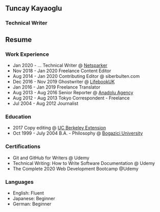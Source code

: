 ## Tuncay Kayaoglu
### Technical Writer

## Resume

### Work Experience
* Jan 2020 - ...		Technical Writer @ [Netsparker](https://www.netsparker.com)
* Nov 2018 - Jan 2020	Freelance Content Editor 
* Aug 2014 - Jan 2020	Contributing Editor @ siberbulten.com
* Dec 2016 - Nov 2019	Ghostwriter @ [LifebookUK](https://www.lifebookuk.com/)
* Jan 2016 - Jan 2019	Freelance Translator
* Aug 2013 - Aug 2016	Senior Reporter @ [Anadolu Agency](https://www.aa.com.tr/en)
* Aug 2012 - Aug 2013	Tokyo Correspondent - Freelance
* Jul 2004 - Aug 2012	Journalist 

### Education
* 2017					Copy editing @ [UC Berkeley Extension](https://extension.berkeley.edu/) 
* Oct 1999 - July 2004	B.A. - Philosophy @ [Bogazici University](https://www.boun.edu.tr)  	

### Certifications
* Git and GitHub for Writers @ Udemy
* Technical Writing: How to Write Software Documentation @ Udemy
* The Complete 2020 Web Development Bootcamp @Udemy

### Languages
* English: Fluent
* Japanese: Beginner
* German: Beginner
